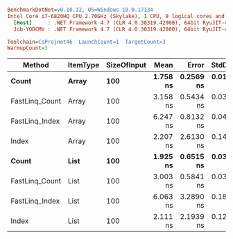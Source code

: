 ``` ini

BenchmarkDotNet=v0.10.12, OS=Windows 10.0.17134
Intel Core i7-6820HQ CPU 2.70GHz (Skylake), 1 CPU, 8 logical cores and 4 physical cores
  [Host]     : .NET Framework 4.7 (CLR 4.0.30319.42000), 64bit RyuJIT-v4.7.3101.0
  Job-YODCMV : .NET Framework 4.7 (CLR 4.0.30319.42000), 64bit RyuJIT-v4.7.3101.0

Toolchain=CsProjnet46  LaunchCount=1  TargetCount=3  
WarmupCount=3  

```
|         Method | ItemType | SizeOfInput |     Mean |     Error |    StdDev |
|--------------- |--------- |------------ |---------:|----------:|----------:|
|          **Count** |    **Array** |         **100** | **1.758 ns** | **0.2569 ns** | **0.0145 ns** |
| FastLinq_Count |    Array |         100 | 3.158 ns | 0.5434 ns | 0.0307 ns |
| FastLinq_Index |    Array |         100 | 6.247 ns | 0.8132 ns | 0.0459 ns |
|          Index |    Array |         100 | 2.207 ns | 2.6130 ns | 0.1476 ns |
|          **Count** |     **List** |         **100** | **1.925 ns** | **0.6515 ns** | **0.0368 ns** |
| FastLinq_Count |     List |         100 | 3.003 ns | 0.5841 ns | 0.0330 ns |
| FastLinq_Index |     List |         100 | 6.063 ns | 3.2890 ns | 0.1858 ns |
|          Index |     List |         100 | 2.111 ns | 2.1939 ns | 0.1240 ns |
